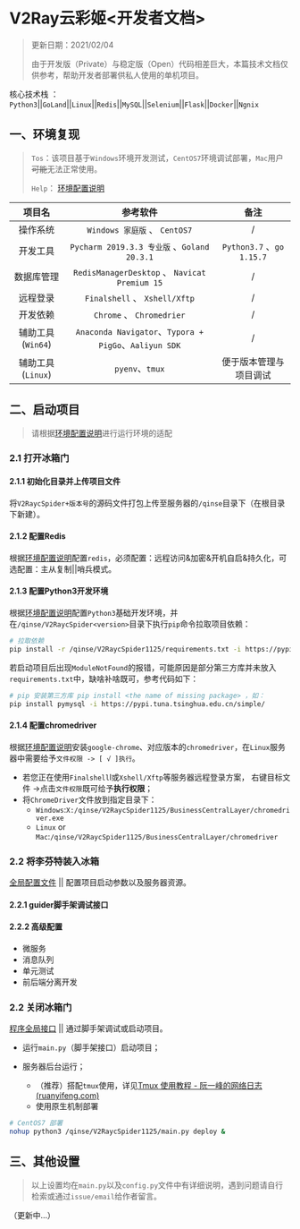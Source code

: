 # V2Ray云彩姬<开发者文档>

> 更新日期：2021/02/04
>
> 由于开发版（Private）与稳定版（Open）代码相差巨大，本篇技术文档仅供参考，帮助开发者部署供私人使用的单机项目。

核心技术栈 ：`Python3`||`GoLand`||`Linux`||`Redis`||`MySQL`||`Selenium`||`Flask`||`Docker`||`Ngnix`

## 一、环境复现

> `Tos`：该项目基于`Windows`环境开发测试，`CentOS7`环境调试部署，`Mac`用户~~可能~~无法正常使用。
>
> `Help`： [环境配置说明](https://shimo.im/docs/5bqnroJYDbU4rGqy/)

|      项目名       |                           参考软件                           |           备注           |
| :---------------: | :----------------------------------------------------------: | :----------------------: |
|     操作系统      |                 `Windows 家庭版` 、 `CentOS7`                 | / |
|     开发工具      |         `Pycharm 2019.3.3 专业版`  、`Goland 20.3.1`         | `Python3.7` 、`go 1.15.7` |
|    数据库管理     |         `RedisManagerDesktop` 、 `Navicat Premium 15`         | / |
|     远程登录      |                `Finalshell` 、 `Xshell/Xftp`                | / |
|     开发依赖      |                   `Chrome` 、 `Chromedrier`                   | / |
| 辅助工具(`Win64`) | `Anaconda Navigator`、`Typora + PigGo`、`Aaliyun SDK` |/|
| 辅助工具(`Linux`) |                       `pyenv`、`tmux`                       | 便于版本管理与项目调试 |

## 二、启动项目

> 请根据[环境配置说明](https://shimo.im/docs/5bqnroJYDbU4rGqy/)进行运行环境的适配

### 2.1 打开冰箱门

#### 2.1.1 初始化目录并上传项目文件

将`V2RaycSpider+版本号`的源码文件打包上传至服务器的`/qinse`目录下（在根目录下新建）。

#### 2.1.2 配置Redis

根据[环境配置说明](https://shimo.im/docs/5bqnroJYDbU4rGqy/)配置`redis`，必须配置：远程访问&加密&开机自启&持久化，可选配置：主从复制||哨兵模式。

#### 2.1.3 配置Python3开发环境

根据[环境配置说明](https://shimo.im/docs/5bqnroJYDbU4rGqy/)配置`Python3`基础开发环境，并在`/qinse/V2RaycSpider<version>`目录下执行`pip`命令拉取项目依赖：

```bash
# 拉取依赖
pip install -r /qinse/V2RaycSpider1125/requirements.txt -i https://pypi.tuna.tsinghua.edu.cn/simple/
```

若启动项目后出现`ModuleNotFound`的报错，可能原因是部分第三方库并未放入`requirements.txt`中，缺啥补啥既可，参考代码如下：

```bash
# pip 安装第三方库 pip install <the name of missing package> ，如：
pip install pymysql -i https://pypi.tuna.tsinghua.edu.cn/simple/
```

#### 2.1.4 配置chromedriver

根据[环境配置说明](https://shimo.im/docs/5bqnroJYDbU4rGqy/)安装`google-chrome`、对应版本的`chromedriver`，在`Linux`服务器中需要给予`文件权限 -> [ √ ]执行`。

- 若您正在使用`Finalshell`l或`Xshell/Xftp`等服务器远程登录方案， <kbd>右键</kbd>目标文件 -><kbd>点击</kbd>`文件权限`既可给予**执行权限**；
- 将`ChromeDriver`文件放到指定目录下：
  - `Windows`:`X:/qinse/V2RaycSpider1125/BusinessCentralLayer/chromedriver.exe`
  - `Linux` or `Mac`:`/qinse/V2RaycSpider1125/BusinessCentralLayer/chromedriver`

### 2.2 将李芬特装入冰箱

[全局配置文件](https://github.com/QIN2DIM/V2RayCloudSpider/blob/master/V2RaycSpider1125/config.py) || 配置项目启动参数以及服务器资源。

#### 2.2.1 guider脚手架调试接口

#### 2.2.2 高级配置

- 微服务
- 消息队列
- 单元测试
- 前后端分离开发

### 2.2 关闭冰箱门

[程序全局接口](https://github.com/QIN2DIM/V2RayCloudSpider/blob/master/V2RaycSpider1125/main.py) || 通过脚手架调试或启动项目。

- 运行`main.py`（脚手架接口）启动项目；

- 服务器后台运行；

  - （推荐）搭配`tmux`使用，详见[Tmux 使用教程 - 阮一峰的网络日志 (ruanyifeng.com)](http://www.ruanyifeng.com/blog/2019/10/tmux.html)
  - 使用原生机制部署

```bash
# CentOS7 部署
nohup python3 /qinse/V2RaycSpider1125/main.py deploy &
```

## 三、其他设置

> 以上设置均在`main.py`以及`config.py`文件中有详细说明，遇到问题请自行检索或通过`issue/email`给作者留言。

（更新中...）